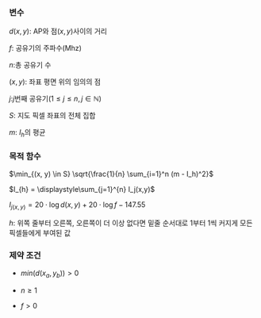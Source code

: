 ### 변수

$d(x, y)$: AP와 점$(x, y)$사이의 거리  

$f$: 공유기의 주파수(Mhz)  

$n$:총 공유기 수  

$(x,y)$: 좌표 평면 위의 임의의 점  

$j$:$j$번째 공유기$(1\leq j\leq n,\,j\in\mathbb{N})$  

$S$: 지도 픽셀 좌표의 전체 집합  

$m$: $I_h$의 평균  



### 목적 함수

  

$\min_{(x, y) \in S} \sqrt{\frac{1}{n} \sum_{i=1}^n (m - I_h)^2}$  

$I_{h} = \displaystyle\sum_{j=1}^{n} I_j(x,y)$  

$I_{j(x,y)} = 20  \cdot  \log d(x, y) + 20  \cdot  \log f - 147.55$  

$h$: 위쪽 줄부터 오른쪽, 오른쪽이 더 이상 없다면 밑줄 순서대로 1부터 1씩 커지게 모든 픽셀들에게 부여된 값  

### 제약 조건

- $min{(d(x_a, y_b))} > 0$  

- $n\ge  1$  

- $f\gt 0$  